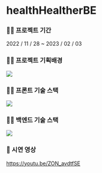 # healthHealtherBE

### 🙆🏻 프로젝트 기간
2022 / 11 / 28 ~ 2023 / 02 / 03

### 👨‍💻 프로젝트 기획배경
![](https://velog.velcdn.com/images/choidongkuen/post/5d974011-0352-4112-a4ec-536dcf7ef3a7/image.png)

###  👨‍💻 프론트 기술 스택
![](https://velog.velcdn.com/images/choidongkuen/post/0742ddc4-a183-410a-a614-f087952cb850/image.png)


###  👨‍💻 백엔드 기술 스택
![](https://velog.velcdn.com/images/choidongkuen/post/aff57d5a-7ca3-48de-88fb-62f47ed7a5c2/image.png)

###  📀 시연 영상
https://youtu.be/ZON_avdtfSE

